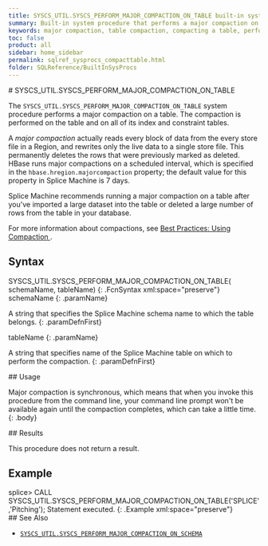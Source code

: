 ```yaml
---
title: SYSCS_UTIL.SYSCS_PERFORM_MAJOR_COMPACTION_ON_TABLE built-in system procedure
summary: Built-in system procedure that performs a major compaction on a table.
keywords: major compaction, table compaction, compacting a table, perform_major_compaction
toc: false
product: all
sidebar: home_sidebar
permalink: sqlref_sysprocs_compacttable.html
folder: SQLReference/BuiltInSysProcs
---
```

<section>
<div class="TopicContent" data-swiftype-index="true" markdown="1">
# SYSCS_UTIL.SYSCS_PERFORM_MAJOR_COMPACTION_ON_TABLE

The `SYSCS_UTIL.SYSCS_PERFORM_MAJOR_COMPACTION_ON_TABLE` system
procedure performs a major compaction on a table. The compaction is
performed on the table and on all of its index and constraint tables.

A *major compaction* actually reads every block of data from the every store file in a Region, and rewrites only the live data to a single store file. This permanently deletes the rows that were previously marked as deleted. HBase runs major compactions on a scheduled interval, which is specified in the `hbase.hregion.majorcompaction` property; the default value for this property in Splice Machine is 7 days.

Splice Machine recommends running a major compaction on a table after you've imported a large dataset into the table or deleted a large number of rows from the table in your database.

For more information about compactions, see [Best Practices: Using Compaction ](bestpractices_optimizer_compacting.html).

## Syntax

<div class="fcnWrapperWide" markdown="1">
    SYSCS_UTIL.SYSCS_PERFORM_MAJOR_COMPACTION_ON_TABLE(
                 	schemaName, tableName)
{: .FcnSyntax xml:space="preserve"}

</div>
<div class="paramList" markdown="1">
schemaName
{: .paramName}

A string that specifies the Splice Machine schema name to which the
table belongs.
{: .paramDefnFirst}

tableName
{: .paramName}

A string that specifies name of the Splice Machine table on which to
perform the compaction.
{: .paramDefnFirst}

</div>
<div markdown="1">
## Usage

Major compaction is synchronous, which means that when you invoke this
procedure from the command line, your command line prompt won't be
available again until the compaction completes, which can take a little
time.
{: .body}

</div>
## Results

This procedure does not return a result.

## Example

<div class="preWrapperWide" markdown="1">
    splice> CALL SYSCS_UTIL.SYSCS_PERFORM_MAJOR_COMPACTION_ON_TABLE('SPLICE','Pitching');
    Statement executed.
{: .Example xml:space="preserve"}

</div>
## See Also

* [`SYSCS_UTIL.SYSCS_PERFORM_MAJOR_COMPACTION_ON_SCHEMA`](sqlref_sysprocs_compactschema.html)

</div>
</section>
